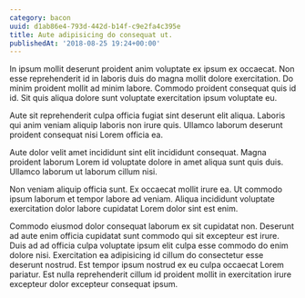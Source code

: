 ```yaml
---
category: bacon
uuid: d1ab86e4-793d-442d-b14f-c9e2fa4c395e
title: Aute adipisicing do consequat ut.
publishedAt: '2018-08-25 19:24+00:00'
---
```


In ipsum mollit deserunt proident anim voluptate ex ipsum ex occaecat. Non esse reprehenderit id in laboris duis do magna mollit dolore exercitation. Do minim proident mollit ad minim labore. Commodo proident consequat quis id id. Sit quis aliqua dolore sunt voluptate exercitation ipsum voluptate eu.

Aute sit reprehenderit culpa officia fugiat sint deserunt elit aliqua. Laboris qui anim veniam aliquip laboris non irure quis. Ullamco laborum deserunt proident consequat nisi Lorem officia ea.

Aute dolor velit amet incididunt sint elit incididunt consequat. Magna proident laborum Lorem id voluptate dolore in amet aliqua sunt quis duis. Ullamco laborum ut laborum cillum nisi.

Non veniam aliquip officia sunt. Ex occaecat mollit irure ea. Ut commodo ipsum laborum et tempor labore ad veniam. Aliqua incididunt voluptate exercitation dolor labore cupidatat Lorem dolor sint est enim.

Commodo eiusmod dolor consequat laborum ex sit cupidatat non. Deserunt ad aute enim officia cupidatat sunt commodo qui sit excepteur est irure. Duis ad ad officia culpa voluptate ipsum elit culpa esse commodo do enim dolore nisi. Exercitation ea adipisicing id cillum do consectetur esse deserunt nostrud. Est tempor ipsum nostrud ex eu culpa occaecat Lorem pariatur. Est nulla reprehenderit cillum id proident mollit in exercitation irure excepteur dolor excepteur consequat ipsum.